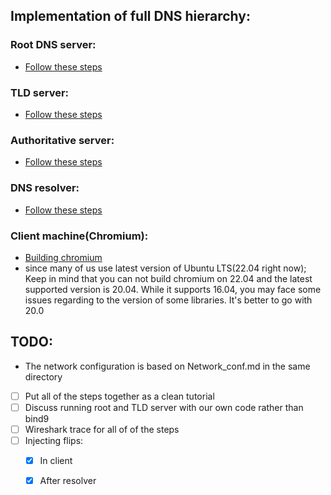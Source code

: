 ## Implementation of full DNS hierarchy:
### Root DNS server: 
* [Follow these steps](https://flylib.com/books/en/2.684.1/setting_up_a_root_name_server.html)
### TLD server:
* [Follow these steps](https://www.oreilly.com/library/view/wireless-hacks/0596005598/ch04s15.html)
### Authoritative server:
* [Follow these steps](https://www.linuxbabe.com/ubuntu/set-up-authoritative-dns-server-ubuntu-18-04-bind9)
### DNS resolver:
* [Follow these steps](https://www.linuxbabe.com/ubuntu/set-up-local-dns-resolver-ubuntu-20-04-bind9)
### Client machine(Chromium):
* [Building chromium](https://chromium.googlesource.com/chromium/src/+/master/docs/linux/build_instructions.md#Install)
* since many of us use latest version of Ubuntu LTS(22.04 right now); Keep in mind that  you can not build chromium on 22.04 and the latest supported version is 20.04. While it supports 16.04, you may face some issues regarding to the version of some libraries. It's better to go with 20.0


## TODO:
* The network configuration is based on Network_conf.md in the same directory
- [ ] Put all of the steps together as a clean tutorial
- [ ] Discuss running root and TLD server with our own code rather than bind9
- [ ] Wireshark trace for all of of the steps
- [ ] Injecting flips:
  - [x] In client
  - [x] After resolver 
    